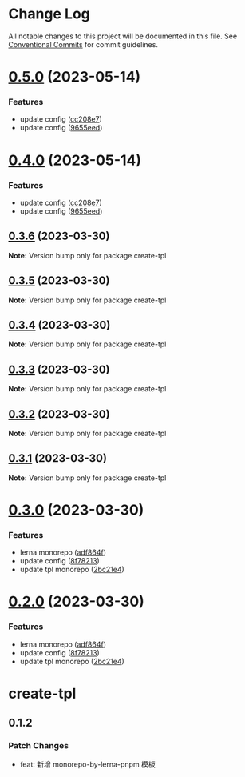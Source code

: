 # Change Log

All notable changes to this project will be documented in this file.
See [Conventional Commits](https://conventionalcommits.org) for commit guidelines.

# [0.5.0](https://github.com/cloudyan/create-tpl/compare/v0.3.6...v0.5.0) (2023-05-14)


### Features

* update config ([cc208e7](https://github.com/cloudyan/create-tpl/commit/cc208e7fa7e3107f7a586bb5c30335d55e3a8b79))
* update config ([9655eed](https://github.com/cloudyan/create-tpl/commit/9655eed5bf194545aa94600e4a4a15ae2e4133fa))





# [0.4.0](https://github.com/cloudyan/create-tpl/compare/v0.3.6...v0.4.0) (2023-05-14)


### Features

* update config ([cc208e7](https://github.com/cloudyan/create-tpl/commit/cc208e7fa7e3107f7a586bb5c30335d55e3a8b79))
* update config ([9655eed](https://github.com/cloudyan/create-tpl/commit/9655eed5bf194545aa94600e4a4a15ae2e4133fa))





## [0.3.6](https://github.com/cloudyan/create-tpl/compare/v0.3.5...v0.3.6) (2023-03-30)

**Note:** Version bump only for package create-tpl





## [0.3.5](https://github.com/cloudyan/create-tpl/compare/v0.3.4...v0.3.5) (2023-03-30)

**Note:** Version bump only for package create-tpl





## [0.3.4](https://github.com/cloudyan/create-tpl/compare/v0.3.3...v0.3.4) (2023-03-30)

**Note:** Version bump only for package create-tpl





## [0.3.3](https://github.com/cloudyan/create-tpl/compare/v0.3.2...v0.3.3) (2023-03-30)

**Note:** Version bump only for package create-tpl





## [0.3.2](https://github.com/cloudyan/create-tpl/compare/v0.3.1...v0.3.2) (2023-03-30)

**Note:** Version bump only for package create-tpl





## [0.3.1](https://github.com/cloudyan/create-tpl/compare/v0.3.0...v0.3.1) (2023-03-30)

**Note:** Version bump only for package create-tpl





# [0.3.0](https://github.com/cloudyan/create-tpl/compare/v0.1.1...v0.3.0) (2023-03-30)


### Features

* lerna monorepo ([adf864f](https://github.com/cloudyan/create-tpl/commit/adf864f2fc458ac7888e871ab2fbe87d2983bf1a))
* update config ([8f78213](https://github.com/cloudyan/create-tpl/commit/8f78213b2061da70ca2ed56b9ddb6dfaa03d264f))
* update tpl monorepo ([2bc21e4](https://github.com/cloudyan/create-tpl/commit/2bc21e4ccd65d61a9f84655c9da98ee0a180ac23))





# [0.2.0](https://github.com/cloudyan/create-tpl/compare/v0.1.1...v0.2.0) (2023-03-30)


### Features

* lerna monorepo ([adf864f](https://github.com/cloudyan/create-tpl/commit/adf864f2fc458ac7888e871ab2fbe87d2983bf1a))
* update config ([8f78213](https://github.com/cloudyan/create-tpl/commit/8f78213b2061da70ca2ed56b9ddb6dfaa03d264f))
* update tpl monorepo ([2bc21e4](https://github.com/cloudyan/create-tpl/commit/2bc21e4ccd65d61a9f84655c9da98ee0a180ac23))





# create-tpl

## 0.1.2

### Patch Changes

- feat: 新增 monorepo-by-lerna-pnpm 模板
